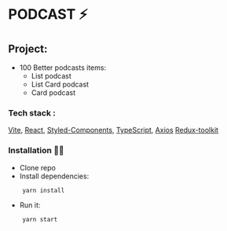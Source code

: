 # PODCAST ⚡

## Project:
- 100 Better podcasts items:
  - List podcast
  - List Card podcast
  - Card podcast

### Tech stack :
[Vite](https://github.com/vitejs/vite), 
[React](https://github.com/microsoft/TypeScript), 
[Styled-Components](https://github.com/styled-components/styled-components), 
[TypeScript](https://github.com/microsoft/TypeScript),
[Axios]()
[Redux-toolkit]()

### Installation  🏃‍♂️
- Clone repo
- Install dependencies: 
```shell
    yarn install
```
- Run it: 
```shell
    yarn start
```
